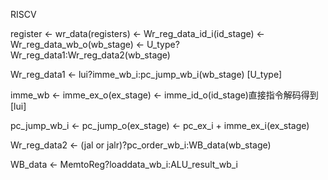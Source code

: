 RISCV

register <- wr_data(registers) <- Wr_reg_data_id_i(id_stage) <- Wr_reg_data_wb_o(wb_stage) <- U_type?Wr_reg_data1:Wr_reg_data2(wb_stage) 

Wr_reg_data1 <- lui?imme_wb_i:pc_jump_wb_i(wb_stage) [U_type]

imme_wb <- imme_ex_o(ex_stage) <- imme_id_o(id_stage)直接指令解码得到 [lui]

pc_jump_wb_i <- pc_jump_o(ex_stage) <- pc_ex_i + imme_ex_i(ex_stage)

Wr_reg_data2 <- (jal or jalr)?pc_order_wb_i:WB_data(wb_stage) 

WB_data <- MemtoReg?loaddata_wb_i:ALU_result_wb_i